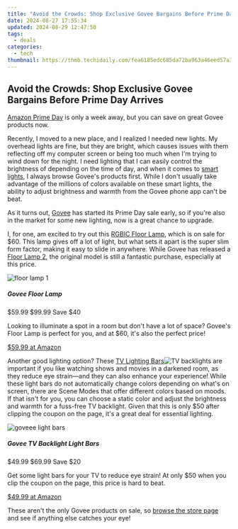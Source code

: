 ```yaml
---
title: "Avoid the Crowds: Shop Exclusive Govee Bargains Before Prime Day Arrives"
date: 2024-08-27 17:55:34
updated: 2024-08-29 12:47:50
tags:
  - deals
categories:
  - tech
thumbnail: https://thmb.techidaily.com/fea6185edc685da72ba963a46eed57a3a71d461697393364ab3bd89b9977de72.jpg
---
```


## Avoid the Crowds: Shop Exclusive Govee Bargains Before Prime Day Arrives

[Amazon Prime Day](https://ios-unlock.techidaily.com/in-2024-how-to-unlock-iphone-6-plus-passcode-screen-by-drfone-ios/) is only a week away, but you can save on great Govee products now.

 Recently, I moved to a new place, and I realized I needed new lights. My overhead lights are fine, but they are bright, which causes issues with them reflecting off my computer screen or being too much when I'm trying to wind down for the night. I need lighting that I can easily control the brightness of depending on the time of day, and when it comes to [smart lights](https://fox-that.techidaily.com/1721479062545-experiencing-wi-fi-woes-let-us-show-you-how-to-connect-your-iphone-to-any-computer/), I always browse Govee's products first. While I don't usually take advantage of the millions of colors available on these smart lights, the ability to adjust brightness and warmth from the Govee phone app can't be beat.

 As it turns out, [Govee](https://www.amazon.com/stores/Govee/page/955085B3-85CC-417B-AD85-4028F36EFEAB?tag=htgprimedaysite-20) has started its Prime Day sale early, so if you're also in the market for some new lighting, now is a great chance to upgrade.

 I, for one, am excited to try out this [RGBIC Floor Lamp](https://www.amazon.com/gp/aw/d/B099WTN2TR?tag=htgprimedaysite-20), which is on sale for $60\. This lamp gives off a lot of light, but what sets it apart is the super slim form factor, making it easy to slide in anywhere. While Govee has released a [Floor Lamp 2](https://www.amazon.com/Govee-Matter-1725lm-Corner-Bedroom-dp-B0CTH2QF23/dp/B0CTH2QF23?tag=htgprimedaysite-20), the original model is still a fantastic purchase, especially at this price.

![floor lamp 1](https://static1.howtogeekimages.com/wordpress/wp-content/uploads/2024/07/floor-lamp-1.png) 

#####  Govee Floor Lamp

$59.99 $99.99 Save $40 

Looking to illuminate a spot in a room but don't have a lot of space? Govee's Floor Lamp is perfect for you, and at $60, it's also the perfect price!

[$59.99 at Amazon](https://www.amazon.com/gp/aw/d/B099WTN2TR?th=1?tag=htgprimedaysite-20) 

 Another good lighting option? These [TV Lighting Bars](https://www.amazon.com/Govee-Backlight-Multiple-Placement-Assistant/dp/B0B14V95FJ?tag=htgprimedaysite-20)![TV backlights](https://extra-approaches.techidaily.com/updated-scouring-deals-low-priced-gopro-cameras/) are important if you like watching shows and movies in a darkened room, as they reduce eye strain—and they can also enhance your experience! While these light bars do not automatically change colors depending on what's on screen, there are Scene Modes that offer different colors based on moods. If that isn't for you, you can choose a static color and adjust the brightness and warmth for a fuss-free TV backlight. Given that this is only $50 after clipping the coupon on the page, it's a great deal for essential lighting.

![goveee light bars](https://static1.howtogeekimages.com/wordpress/wp-content/uploads/2024/07/goveee-light-bars.png) 

#####  Govee TV Backlight Light Bars

$49.99 $69.99 Save $20 

Get some light bars for your TV to reduce eye strain! At only $50 when you clip the coupon on the page, this price is hard to beat.

[$49.99 at Amazon](https://www.amazon.com/Govee-Backlight-Multiple-Placement-Assistant/dp/B0B14V95FJ?th=1?tag=htgprimedaysite-20) 

 These aren't the only Govee products on sale, so [browse the store page](https://www.amazon.com/stores/Govee/page/955085B3-85CC-417B-AD85-4028F36EFEAB?tag=htgprimedaysite-20) and see if anything else catches your eye!

<ins class="adsbygoogle"
     style="display:block"
     data-ad-format="autorelaxed"
     data-ad-client="ca-pub-7571918770474297"
     data-ad-slot="1223367746"></ins>



<ins class="adsbygoogle"
     style="display:block"
     data-ad-client="ca-pub-7571918770474297"
     data-ad-slot="8358498916"
     data-ad-format="auto"
     data-full-width-responsive="true"></ins>
